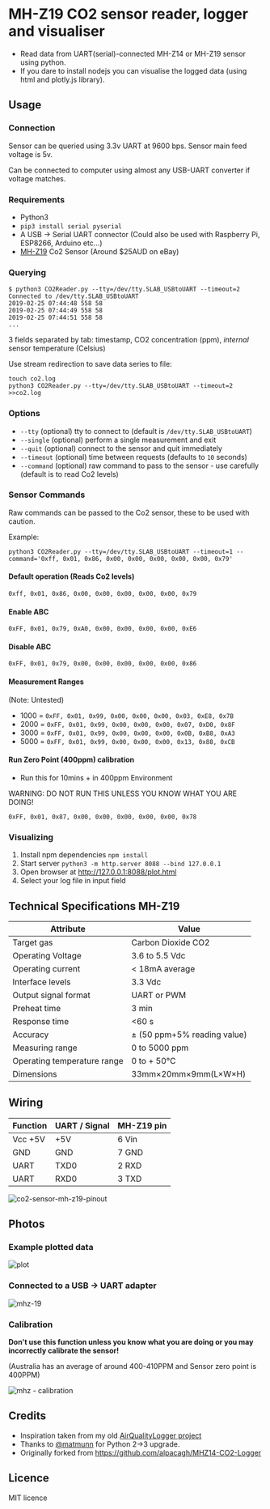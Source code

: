 # MH-Z19 CO2 sensor reader, logger and visualiser

* Read data from UART(serial)-connected MH-Z14 or MH-Z19 sensor using python.
* If you dare to install nodejs you can visualise the logged data (using html and plotly.js library).

## Usage

### Connection

Sensor can be queried using 3.3v UART at 9600 bps. Sensor main feed voltage is 5v.

Can be connected to computer using almost any USB-UART converter if voltage matches.

### Requirements

- Python3
- `pip3 install serial pyserial`
- A USB -> Serial UART connector (Could also be used with Raspberry Pi, ESP8266, Arduino etc...)
- [MH-Z19](https://www.winsen-sensor.com/d/files/PDF/Infrared%20Gas%20Sensor/NDIR%20CO2%20SENSOR/MH-Z19%20CO2%20Ver1.0.pdf) Co2 Sensor (Around $25AUD on eBay)

### Querying

```
$ python3 CO2Reader.py --tty=/dev/tty.SLAB_USBtoUART --timeout=2
Connected to /dev/tty.SLAB_USBtoUART
2019-02-25 07:44:48 558 58
2019-02-25 07:44:49 558 58
2019-02-25 07:44:51 558 58
...
```
3 fields separated by tab: timestamp, CO2 concentration (ppm), *internal* sensor temperature (Celsius)

Use stream redirection to save data series to file:

```shell
touch co2.log
python3 CO2Reader.py --tty=/dev/tty.SLAB_USBtoUART --timeout=2 >>co2.log
```

### Options

- `--tty` (optional) tty to connect to (default is `/dev/tty.SLAB_USBtoUART`)
- `--single` (optional) perform a single measurement and exit
- `--quit` (optional) connect to the sensor and quit immediately
- `--timeout` (optional) time between requests (defaults to `10` seconds)
- `--command` (optional) raw command to pass to the sensor - use carefully (default is to read Co2 levels)

### Sensor Commands

Raw commands can be passed to the Co2 sensor, these to be used with caution.

Example:

```
python3 CO2Reader.py --tty=/dev/tty.SLAB_USBtoUART --timeout=1 --command='0xff, 0x01, 0x86, 0x00, 0x00, 0x00, 0x00, 0x00, 0x79'
```

#### Default operation (Reads Co2 levels)

`0xff, 0x01, 0x86, 0x00, 0x00, 0x00, 0x00, 0x00, 0x79`

#### Enable ABC

`0xFF, 0x01, 0x79, 0xA0, 0x00, 0x00, 0x00, 0x00, 0xE6`

#### Disable ABC

`0xFF, 0x01, 0x79, 0x00, 0x00, 0x00, 0x00, 0x00, 0x86`

#### Measurement Ranges

(Note: Untested)

- 1000 = `0xFF, 0x01, 0x99, 0x00, 0x00, 0x00, 0x03, 0xE8, 0x7B`
- 2000 = `0xFF, 0x01, 0x99, 0x00, 0x00, 0x00, 0x07, 0xD0, 0x8F`
- 3000 = `0xFF, 0x01, 0x99, 0x00, 0x00, 0x00, 0x0B, 0xB8, 0xA3`
- 5000 = `0xFF, 0x01, 0x99, 0x00, 0x00, 0x00, 0x13, 0x88, 0xCB`

#### Run Zero Point (400ppm) calibration

- Run this for 10mins + in 400ppm Environment

WARNING: DO NOT RUN THIS UNLESS YOU KNOW WHAT YOU ARE DOING!

`0xFF, 0x01, 0x87, 0x00, 0x00, 0x00, 0x00, 0x00, 0x78`

### Visualizing

1. Install npm dependencies `npm install`
2. Start server `python3 -m http.server 8088 --bind 127.0.0.1`
3. Open browser at http://127.0.0.1:8088/plot.html
4. Select your log file in input field

## Technical Specifications MH-Z19


|          Attribute          |            Value            |
|-----------------------------|-----------------------------|
| Target gas                  | Carbon Dioxide CO2          |
| Operating Voltage           | 3.6 to 5.5 Vdc              |
| Operating current           | < 18mA average              |
| Interface levels            | 3.3 Vdc                     |
| Output signal format        | UART or PWM                 |
| Preheat time                | 3 min                       |
| Response time               | <60 s                       |
| Accuracy                    | ± (50 ppm+5% reading value) |
| Measuring range             | 0 to 5000 ppm               |
| Operating temperature range | 0 to + 50°C                 |
| Dimensions                  | 33mm×20mm×9mm(L×W×H)        |


## Wiring

| Function | UART / Signal | MH-Z19 pin |
|----------|---------------|------------|
| Vcc +5V  | +5V           | 6 Vin      |
| GND      | GND           | 7 GND      |
| UART     | TXD0          | 2 RXD      |
| UART     | RXD0          | 3 TXD      |

![co2-sensor-mh-z19-pinout](https://user-images.githubusercontent.com/862951/52826907-c7a48400-3116-11e9-9c2e-c5fde2cf8f1d.jpg)

## Photos


### Example plotted data

![plot](https://user-images.githubusercontent.com/862951/52826593-a98a5400-3115-11e9-868a-72a763b6d587.jpg)

### Connected to a USB -> UART adapter

![mhz-19](https://user-images.githubusercontent.com/862951/52826018-38e23800-3113-11e9-92f3-18c99c902ae5.jpg)

### Calibration

**Don't use this function unless you know what you are doing or you may incorrectly calibrate the sensor!**

(Australia has an average of around 400-410PPM and Sensor zero point is 400PPM)

![mhz - calibration](https://user-images.githubusercontent.com/862951/52827251-21597e00-3118-11e9-9ebc-ddbbc9fb02a8.jpg)


## Credits

- Inspiration taken from my old [AirQualityLogger project](https://github.com/sammcj/airqualitylogger)
- Thanks to [@matmunn](https://github.com/matmunn) for Python 2->3 upgrade.
- Originally forked from https://github.com/alpacagh/MHZ14-CO2-Logger


## Licence

MIT licence

